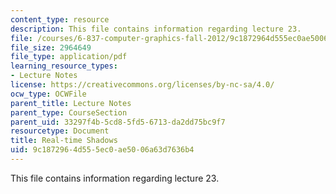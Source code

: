 ```yaml
---
content_type: resource
description: This file contains information regarding lecture 23.
file: /courses/6-837-computer-graphics-fall-2012/9c1872964d555ec0ae5006a63d7636b4_MIT6_837F12_Lec23.pdf
file_size: 2964649
file_type: application/pdf
learning_resource_types:
- Lecture Notes
license: https://creativecommons.org/licenses/by-nc-sa/4.0/
ocw_type: OCWFile
parent_title: Lecture Notes
parent_type: CourseSection
parent_uid: 33297f4b-5cd8-5fd5-6713-da2dd75bc9f7
resourcetype: Document
title: Real-time Shadows
uid: 9c187296-4d55-5ec0-ae50-06a63d7636b4
---
```

This file contains information regarding lecture 23.